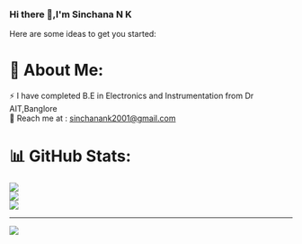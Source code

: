 ### Hi there 👋,I'm Sinchana N K


Here are some ideas to get you started:
# 💫 About Me:
⚡ I have completed B.E in Electronics and Instrumentation from Dr AIT,Banglore<br>💬 Reach me at : sinchanank2001@gmail.com<br>

# 📊 GitHub Stats:
![](https://github-readme-stats.vercel.app/api?username=SinchanaNK1&theme=swift&hide_border=false&include_all_commits=true&count_private=true)<br/>
![](https://github-readme-streak-stats.herokuapp.com/?user=SinchanaNK1&theme=swift&hide_border=false)<br/>
![](https://github-readme-stats.vercel.app/api/top-langs/?username=SinchanaNK1&theme=swift&hide_border=false&include_all_commits=true&count_private=true&layout=compact)

---
[![](https://visitcount.itsvg.in/api?id=SinchanaNK1&icon=0&color=0)](https://visitcount.itsvg.in)

<!-- Proudly created with GPRM ( https://gprm.itsvg.in ) -->



